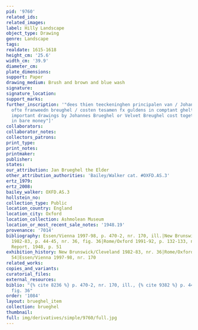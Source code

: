 ```yaml
---
pid: '9760'
related_ids: 
related_images: 
label: Hilly Landscape
object_type: Drawing
genre: Landscape
tags: 
realdate: 1615-1618
height_cm: '25.6'
width_cm: '39.9'
diameter_cm: 
plate_dimensions: 
support: Paper
drawing_medium: Brush and brown and blue wash
signature: 
signature_location: 
support_marks: 
further_inscription: '"dees thien teeckeninghen principalen van / Johannes brueghel
  ofte franweedn breughel / costen tesamen fx guldens in comptant ghelt" ["these ten
  important drawings by Johannes Brueghel or Velvet Breughel cost together ten guilders
  in bare money"]'
collaborators: 
collaborator_notes: 
collectors_patrons: 
print_type: 
print_notes: 
printmaker: 
publisher: 
states: 
our_attribution: Jan Brueghel the Elder
other_attribution_authorities: 'Bailey/Walker cat. #OXFD.AS.3'
ertz_1979: 
ertz_2008: 
bailey_walker: OXFD.AS.3
hollstein_no: 
collection_type: Public
location_country: England
location_city: Oxford
location_collection: Ashmolean Museum
location_or_most_recent_sale_notes: '1948.19'
provenance: '7014'
bibliography: Essen/Vienna 1997-98, p. 470-2, nr. 170, ill.|New Brunswick/Cleveland
  1982-83, p. 44-45, nr. 36, fig. 36|Rome/Oxford 1991-92, p. 132-133, nr. 54, ill.|Annual
  Report, 1948, p. 51
exhibition_history: New Brunswick/Cleveland 1982-83, nr. 36|Rome/Oxford 1991-92, nr.
  54|Essen/Vienna 1997-98, nr. 170
related_works: 
copies_and_variants: 
curatorial_files: 
external_resources: 
biblio: "{% cite 8236 %} p. 470-2, nr. 170, ill., {% cite 9382 %} p. 44-45, nr. 36,
  fig. 36"
order: '1084'
layout: brueghel_item
collection: brueghel
thumbnail: 
full: img/derivatives/simple/9760/full.jpg
---
```


